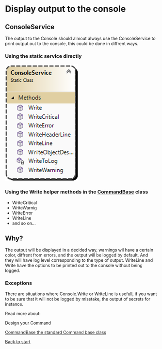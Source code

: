 # Display output to the console
## ConsoleService
The output to the Console should almout always use the ConsoleService to print output out to the console, this could be done in diffrent ways.
### Using the static service directly
![Alt text](images/ConsoleService.png?raw=true "Console Service")
### Using the Write helper methods in the [CommandBase](CommandBase.md) class
 - WriteCritical
 - WriteWarnig
 - WriteError
 - WriteLine
 - and so on...

## Why?
The output will be displayed in a decided way, warnings wil have a certain color, diffrent from errors, and the output will be logged by default. And they will have log level corresponding to the type of output. WriteLine and Write have the options to be printed out to the console without being logged.

### Exceptions
There are situations where Console.Write or WriteLine is usefull, if you want to be sure that it will not be logged by misstake, the output of secrets for instance.

Read more about:

[Design your Command](Design_command.md)

[CommandBase the standard Command base class](CommandBase.md)

[Back to start](https://github.com/PowerCommands/PowerCommands2022/blob/main/Docs/README.md)